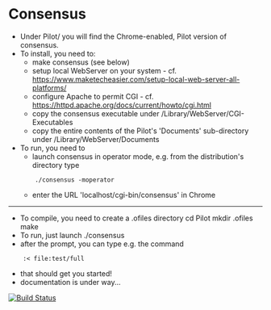 # Consensus

* Under Pilot/ you will find the Chrome-enabled, Pilot version of consensus.
* To install, you need to:
    * make consensus (see below)
    * setup local WebServer on your system - cf.  
       https://www.maketecheasier.com/setup-local-web-server-all-platforms/
    * configure Apache to permit CGI - cf.  
       https://httpd.apache.org/docs/current/howto/cgi.html
    * copy the consensus executable under /Library/WebServer/CGI-Executables
    * copy the entire contents of the Pilot's 'Documents' sub-directory under /Library/WebServer/Documents
* To run, you need to
    * launch consensus in operator mode, e.g. from the distribution's directory type
    ```
        ./consensus -moperator
    ```
    * enter the URL 'localhost/cgi-bin/consensus' in Chrome

----

* To compile, you need to create a .ofiles directory
      cd Pilot
      mkdir .ofiles
      make
* To run, just launch ./consensus
* after the prompt, you can type e.g. the command
```
    :< file:test/full
```
* that should get you started!
* documentation is under way...


[![Build Status](https://travis-ci.org/Eyescale/Consensus.svg?branch=master)](https://travis-ci.org/Eyescale/Consensus)
